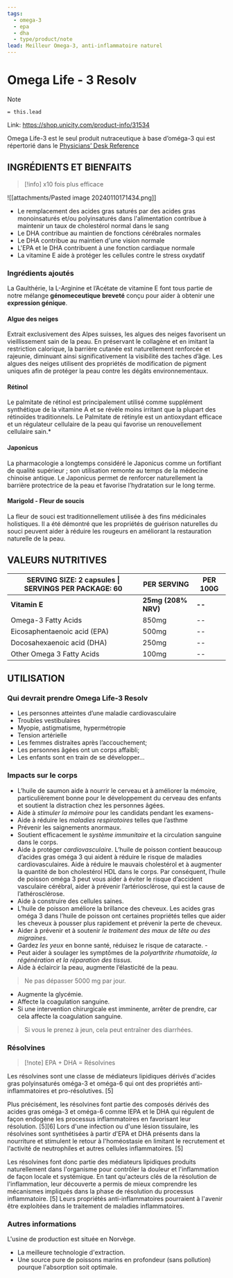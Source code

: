 ```yaml
---
tags:
  - omega-3
  - epa
  - dha
  - type/product/note
lead: Meilleur Omega-3, anti-inflammatoire naturel
---
```


# Omega Life - 3 Resolv
> [!Note]
> `= this.lead`

Link: https://shop.unicity.com/product-info/31534

Omega Life-3 est le seul produit nutraceutique à base d’oméga-3 qui est répertorié dans le [Physicians’ Desk Reference](https://www.pdr.net/search-results?q=unicity)

## INGRÉDIENTS ET BIENFAITS
>[!info] x10 fois plus efficace


![[attachments/Pasted image 20240110171434.png]]
- Le remplacement des acides gras saturés par des acides gras monoinsaturés et/ou polyinsaturés dans l'alimentation contribue à maintenir un taux de cholestérol normal dans le sang
- Le DHA contribue au maintien de fonctions cérébrales normales
- Le DHA contribue au maintien d'une vision normale
- L'EPA et le DHA contribuent à une fonction cardiaque normale
- La vitamine E aide à protéger les cellules contre le stress oxydatif

### Ingrédients ajoutés
La Gaulthérie, la L-Arginine et l’Acétate de vitamine E font tous partie de notre mélange **génomeceutique** **breveté** conçu pour aider à obtenir une **expression génique**.
#### Algue des neiges
Extrait exclusivement des Alpes suisses, les algues des neiges favorisent un vieillissement sain de la peau. En préservant le collagène et en imitant la restriction calorique, la barrière cutanée est naturellement renforcée et rajeunie, diminuant ainsi significativement la visibilité des taches d’âge. Les algues des neiges utilisent des propriétés de modification de pigment uniques afin de protéger la peau contre les dégâts environnementaux.
#### Rétinol
Le palmitate de rétinol est principalement utilisé comme supplément synthétique de la vitamine A et se révèle moins irritant que la plupart des rétinoïdes traditionnels. Le Palmitate de rétinyle est un antioxydant efficace et un régulateur cellulaire de la peau qui favorise un renouvellement cellulaire sain.*
#### Japonicus
La pharmacologie a longtemps considéré le Japonicus comme un fortifiant de qualité supérieur ; son utilisation remonte au temps de la médecine chinoise antique. Le Japonicus permet de renforcer naturellement la barrière protectrice de la peau et favorise l’hydratation sur le long terme.
#### Marigold - Fleur de soucis
La fleur de souci est traditionnellement utilisée à des fins médicinales holistiques. Il a été démontré que les propriétés de guérison naturelles du souci peuvent aider à réduire les rougeurs en améliorant la restauration naturelle de la peau.


## VALEURS NUTRITIVES

| SERVING SIZE: 2 capsules \| SERVINGS PER PACKAGE: 60 | PER SERVING         | PER 100G |
| ---------------------------------------------------- | ------------------- | -------- |
| **Vitamin E**                                        | **25mg (208% NRV)** | **--**   |
| Omega-3 Fatty Acids                                  | 850mg               | --       |
| Eicosaphentaenoic acid (EPA)                               | 500mg               | --       |
| Docosahexaenoic acid (DHA)                                 | 250mg               | --       |
| Other Omega 3 Fatty Acids                            | 100mg               | --       |


## UTILISATION

### Qui devrait prendre Omega Life-3 Resolv  
- Les personnes atteintes d’une maladie cardiovasculaire  
- Troubles vestibulaires  
- Myopie, astigmatisme, hypermétropie  
- Tension artérielle  
- Les femmes distraites après l’accouchement;  
- Les personnes âgées ont un corps affaibli;  
 - Les enfants sont en train de se développer...

### Impacts sur le corps
- L’huile de saumon aide à nourrir le cerveau et à améliorer la mémoire, particulièrement bonne pour le développement du cerveau des enfants et soutient la distraction chez les personnes âgées.
- Aide à *stimuler la mémoire* pour les candidats pendant les examens-
- Aide à réduire les *maladies respiratoires* telles que l’asthme
- Prévenir les saignements anormaux.
- Soutient efficacement le *système immunitaire* et la circulation sanguine dans le corps.
- Aide à protéger *cardiovasculaire*. L’huile de poisson contient beaucoup d’acides gras oméga 3 qui aident à réduire le risque de maladies cardiovasculaires. Aide à réduire le mauvais cholestérol et à augmenter la quantité de bon cholestérol HDL dans le corps. Par conséquent, l’huile de poisson oméga 3 peut vous aider à éviter le risque d’accident vasculaire cérébral, aider à prévenir l’artériosclérose, qui est la cause de l’athérosclérose.
- Aide à construire des cellules saines.
- L’huile de poisson améliore la brillance des cheveux. Les acides gras oméga 3 dans l’huile de poisson ont certaines propriétés telles que aider les cheveux à pousser plus rapidement et prévenir la perte de cheveux. 
- Aider à prévenir et à soutenir *le traitement des maux de tête ou des migraines*.
- Gardez *les yeux* en bonne santé, réduisez le risque de cataracte. -
- Peut aider à soulager les symptômes de la *polyarthrite rhumatoïde, la régénération et la réparation des tissus*.
- Aide à éclaircir la peau, augmente l’élasticité de la peau.

> Ne pas dépasser 5000 mg par jour.  
- Augmente la glycémie.  
- Affecte la coagulation sanguine.  
- Si une intervention chirurgicale est imminente, arrêter de prendre, car cela affecte la coagulation sanguine.
> Si vous le prenez à jeun, cela peut entraîner des diarrhées.



### Résolvines
>[!note] EPA + DHA = Résolvines

Les résolvines sont une classe de médiateurs lipidiques dérivés d'acides gras polyinsaturés oméga-3 et oméga-6 qui ont des propriétés anti-inflammatoires et pro-résolutives. [5]

Plus précisément, les résolvines font partie des composés dérivés des acides gras oméga-3 et oméga-6 comme lEPA et le DHA qui régulent de façon endogène les processus inflammatoires en favorisant leur résolution. [5][6] Lors d'une infection ou d'une lésion tissulaire, les résolvines sont synthétisées à partir d'EPA et DHA présents dans la nourriture et stimulent le retour à l'homéostasie en limitant le recrutement et l'activité de neutrophiles et autres cellules inflammatoires. [5]

Les résolvines font donc partie des médiateurs lipidiques produits naturellement dans l'organisme pour contrôler la douleur et l'inflammation de façon locale et systémique. En tant qu'acteurs clés de la résolution de l'inflammation, leur découverte a permis de mieux comprendre les mécanismes impliqués dans la phase de résolution du processus inflammatoire. [5] Leurs propriétés anti-inflammatoires pourraient à l'avenir être exploitées dans le traitement de maladies inflammatoires.


### Autres informations

L'usine de production est située en Norvège.
- La meilleure technologie d'extraction.
- Une source pure de poissons marins en profondeur (sans pollution) pourque l'absorption soit optimale.








